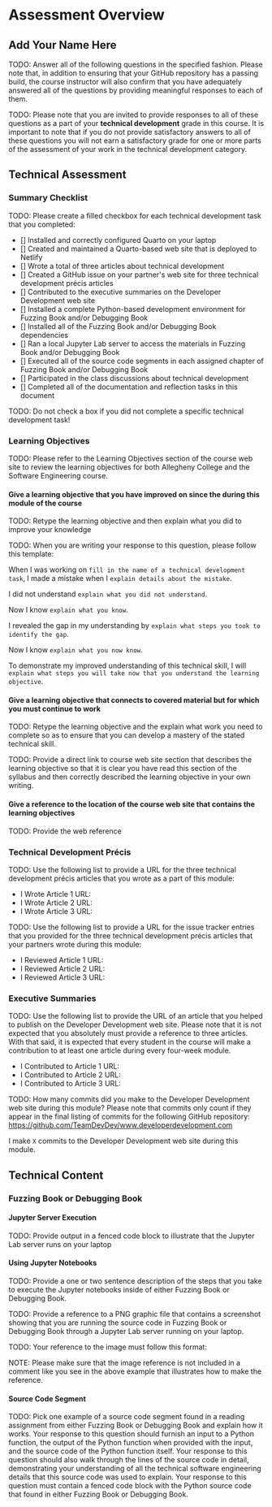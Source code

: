 # Assessment Overview

## Add Your Name Here

TODO: Answer all of the following questions in the specified fashion. Please
note that, in addition to ensuring that your GitHub repository has a passing
build, the course instructor will also confirm that you have adequately answered
all of the questions by providing meaningful responses to each of them.

TODO: Please note that you are invited to provide responses to all of these
questions as a part of your **technical development** grade in this course.
It is important to note that if you do not provide satisfactory answers to all
of these questions you will not earn a satisfactory grade for one or more parts
of the assessment of your work in the technical development category.

## Technical Assessment

### Summary Checklist

TODO: Please create a filled checkbox for each technical development task that you completed:

- [] Installed and correctly configured Quarto on your laptop
- [] Created and maintained a Quarto-based web site that is deployed to Netlify
- [] Wrote a total of three articles about technical development
- [] Created a GitHub issue on your partner's web site for three technical development précis articles
- [] Contributed to the executive summaries on the Developer Development web site
- [] Installed a complete Python-based development environment for Fuzzing Book and/or Debugging Book
- [] Installed all of the Fuzzing Book and/or Debugging Book dependencies
- [] Ran a local Jupyter Lab server to access the materials in Fuzzing Book and/or Debugging Book
- [] Executed all of the source code segments in each assigned chapter of Fuzzing Book and/or Debugging Book
- [] Participated in the class discussions about technical development
- [] Completed all of the documentation and reflection tasks in this document

TODO: Do not check a box if you did not complete a specific technical development task!

### Learning Objectives

TODO: Please refer to the Learning Objectives section of the course web site to review
the learning objectives for both Allegheny College and the Software Engineering course.

#### Give a learning objective that you have improved on since the during this module of the course

TODO: Retype the learning objective and then explain what you did to improve your knowledge

TODO: When you are writing your response to this question, please follow this template:

When I was working on `fill in the name of a technical development task`, I
made a mistake when I `explain details about the mistake`.

I did not understand `explain what you did not understand`.

Now I know `explain what you know`.

I revealed the gap in my understanding by `explain what steps you took to
identify the gap`.

Now I know `explain what you now know`.

To demonstrate my improved understanding of this technical skill, I will
`explain what steps you will take now that you understand the learning
objective`.

#### Give a learning objective that connects to covered material but for which you must continue to work

TODO: Retype the learning objective and the explain what work you need to
complete so as to ensure that you can develop a mastery of the stated technical skill.

TODO: Provide a direct link to course web site section that describes the learning
objective so that it is clear you have read this section of the syllabus and
then correctly described the learning objective in your own writing.

#### Give a reference to the location of the course web site that contains the learning objectives

TODO: Provide the web reference

### Technical Development Précis

TODO: Use the following list to provide a URL for the three technical development
précis articles that you wrote as a part of this module:

- I Wrote Article 1 URL:
- I Wrote Article 2 URL:
- I Wrote Article 3 URL:

TODO: Use the following list to provide a URL for the issue tracker entries that you
provided for the three technical development précis articles that your
partners wrote during this module:

- I Reviewed Article 1 URL:
- I Reviewed Article 2 URL:
- I Reviewed Article 3 URL:

### Executive Summaries

TODO: Use the following list to provide the URL of an article that you helped to
publish on the Developer Development web site. Please note that it is not
expected that you absolutely must provide a reference to three articles. With
that said, it is expected that every student in the course will make a
contribution to at least one article during every four-week module.

- I Contributed to Article 1 URL:
- I Contributed to Article 2 URL:
- I Contributed to Article 3 URL:

TODO: How many commits did you make to the Developer Development web site during this
module? Please note that commits only count if they appear in the final listing
of commits for the following GitHub repository: https://github.com/TeamDevDev/www.developerdevelopment.com

I make `X` commits to the Developer Development web site during this module.

## Technical Content

### Fuzzing Book or Debugging Book

#### Jupyter Server Execution

TODO: Provide output in a fenced code block to illustrate that the Jupyter Lab server runs on your laptop

#### Using Jupyter Notebooks

TODO: Provide a one or two sentence description of the steps that you take to execute
the Jupyter notebooks inside of either Fuzzing Book or Debugging Book.

TODO: Provide a reference to a PNG graphic file that contains a screenshot showing
that you are running the source code in Fuzzing Book or Debugging Book through a
Jupyter Lab server running on your laptop.

TODO: Your reference to the image must follow this format:

<!-- ![<The alternate label "Jupyter Screenshot">](<path to the file called jupyter_screenshot.png>) -->

NOTE: Please make sure that the image reference is not included in a comment like you
see in the above example that illustrates how to make the reference.

#### Source Code Segment

TODO: Pick one example of a source code segment found in a reading assignment from
either Fuzzing Book or Debugging Book and explain how it works. Your response to
this question should furnish an input to a Python function, the output of the
Python function when provided with the input, and the source code of the Python
function itself. Your response to this question should also walk through the
lines of the source code in detail, demonstrating your understanding of all the
technical software engineering details that this source code was used to
explain. Your response to this question must contain a fenced code block with
the Python source code that found in either Fuzzing Book or Debugging Book.
